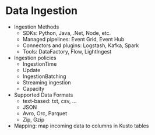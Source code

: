 # Data Ingestion

* Ingestion Methods
  * SDKs: Python, Java, .Net, Node, etc.
  * Managed pipelines: Event Grid, Event Hub
  * Connectors and plugins: Logstash, Kafka, Spark
  * Tools: DataFactory, Flow, LightIngest
* Ingestion policies
  * IngestionTime
  * Update
  * IngestionBatching
  * Streaming ingestion
  * Capacity
* Supported Data Formats
  * text-based: txt, csv, ...
  * JSON
  * Avro, Orc, Parquet
  * Zip, Gzip
* Mapping: map incoming data to columns in Kusto tables
